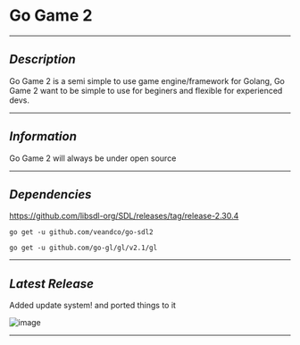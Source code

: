 # Go Game 2
---
***Description***
---
Go Game 2 is a semi simple to use game engine/framework for Golang,
Go Game 2 want to be simple to use for beginers and flexible for experienced devs.

---
***Information***
---
Go Game 2 will always be under open source

---
***Dependencies***
---
https://github.com/libsdl-org/SDL/releases/tag/release-2.30.4

```SDL
go get -u github.com/veandco/go-sdl2
```
```OpenGl
go get -u github.com/go-gl/gl/v2.1/gl
```

---
***Latest Release***
---
Added update system! and ported things to it

![image](https://github.com/user-attachments/assets/a1a6d249-102a-47b5-b343-959d5da799e7)

---